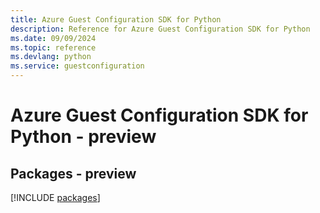 ```yaml
---
title: Azure Guest Configuration SDK for Python
description: Reference for Azure Guest Configuration SDK for Python
ms.date: 09/09/2024
ms.topic: reference
ms.devlang: python
ms.service: guestconfiguration
---
```

# Azure Guest Configuration SDK for Python - preview
## Packages - preview
[!INCLUDE [packages](guest-configuration-index.md)]